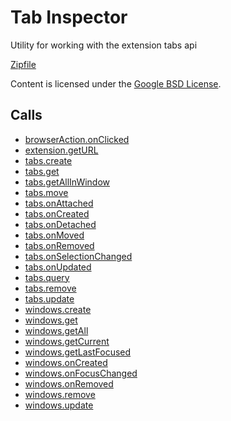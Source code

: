 
Tab Inspector
=======

Utility for working with the extension tabs api

[Zipfile](http://developer.chrome.com/extensions/examples/api/tabs/inspector.zip)

Content is licensed under the [Google BSD License](http://code.google.com/google_bsd_license.html).

Calls
-----

* [browserAction.onClicked](https://developer.chrome.com/extensions/browserAction#event-onClicked)
* [extension.getURL](https://developer.chrome.com/extensions/extension#method-getURL)
* [tabs.create](https://developer.chrome.com/extensions/tabs#method-create)
* [tabs.get](https://developer.chrome.com/extensions/tabs#method-get)
* [tabs.getAllInWindow](https://developer.chrome.com/extensions/tabs#method-getAllInWindow)
* [tabs.move](https://developer.chrome.com/extensions/tabs#method-move)
* [tabs.onAttached](https://developer.chrome.com/extensions/tabs#event-onAttached)
* [tabs.onCreated](https://developer.chrome.com/extensions/tabs#event-onCreated)
* [tabs.onDetached](https://developer.chrome.com/extensions/tabs#event-onDetached)
* [tabs.onMoved](https://developer.chrome.com/extensions/tabs#event-onMoved)
* [tabs.onRemoved](https://developer.chrome.com/extensions/tabs#event-onRemoved)
* [tabs.onSelectionChanged](https://developer.chrome.com/extensions/tabs#event-onSelectionChanged)
* [tabs.onUpdated](https://developer.chrome.com/extensions/tabs#event-onUpdated)
* [tabs.query](https://developer.chrome.com/extensions/tabs#method-query)
* [tabs.remove](https://developer.chrome.com/extensions/tabs#method-remove)
* [tabs.update](https://developer.chrome.com/extensions/tabs#method-update)
* [windows.create](https://developer.chrome.com/extensions/windows#method-create)
* [windows.get](https://developer.chrome.com/extensions/windows#method-get)
* [windows.getAll](https://developer.chrome.com/extensions/windows#method-getAll)
* [windows.getCurrent](https://developer.chrome.com/extensions/windows#method-getCurrent)
* [windows.getLastFocused](https://developer.chrome.com/extensions/windows#method-getLastFocused)
* [windows.onCreated](https://developer.chrome.com/extensions/windows#event-onCreated)
* [windows.onFocusChanged](https://developer.chrome.com/extensions/windows#event-onFocusChanged)
* [windows.onRemoved](https://developer.chrome.com/extensions/windows#event-onRemoved)
* [windows.remove](https://developer.chrome.com/extensions/windows#method-remove)
* [windows.update](https://developer.chrome.com/extensions/windows#method-update)